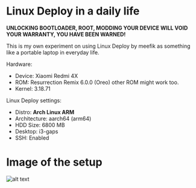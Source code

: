 # Linux Deploy in a daily life

**UNLOCKING BOOTLOADER, ROOT, MODDING YOUR DEVICE WILL VOID YOUR WARRANTY, YOU HAVE BEEN WARNED!**

This is my own experiment on using Linux Deploy by meefik as something like a portable laptop in everyday life.

Hardware:
- Device: Xiaomi Redmi 4X
- ROM: Resurrection Remix 6.0.0 (Oreo) other ROM might work too.
- Kernel: 3.18.71

Linux Deploy settings:
- Distro: **Arch Linux ARM**
- Architecture: aarch64 (arm64)
- HDD Size: 6800 MB
- Desktop: i3-gaps
- SSH: Enabled

# Image of the setup
![alt text](https://cdn.discordapp.com/attachments/370595587097362456/459991563704074240/IMG_20180623_132656.jpg "IRL Setup of how it should be")

